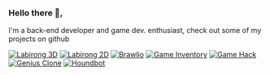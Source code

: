 ### Hello there 👋,

I'm a back-end developer and game dev. enthusiast, check out some of my projects on github

[![Labirong 3D](https://i.imgur.com/U3IcbHk.jpg)](https://i.imgur.com/2Vz4kxD.jpg)
[![Labirong 2D](https://i.imgur.com/ohn2ORq.jpg)](https://i.imgur.com/IaJcc6l.jpg)
[![Brawlio](https://i.imgur.com/7y0o4VL.png)](https://i.imgur.com/jWkzcUY.png)
[![Game Inventory](https://i.imgur.com/Fcjf63E.jpg)](https://i.imgur.com/wQatnQV.jpg)
[![Game Hack](https://i.imgur.com/bnT5qcy.jpg)](https://i.imgur.com/iGT6XVG.jpg)
[![Genius Clone](https://i.imgur.com/2EABTzQ.jpg)](https://i.imgur.com/zpVoQ7j.jpg)
[![Houndbot](https://i.imgur.com/Fz248TI.jpg)](https://i.imgur.com/8ORRZAq.jpg)
